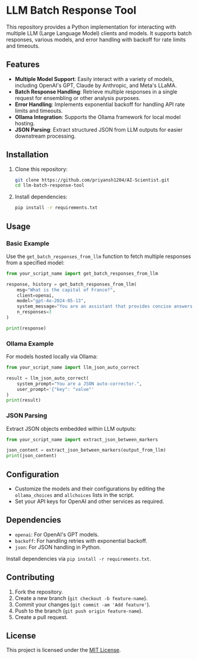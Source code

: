 # LLM Batch Response Tool

This repository provides a Python implementation for interacting with multiple LLM (Large Language Model) clients and models. It supports batch responses, various models, and error handling with backoff for rate limits and timeouts.

## Features

- **Multiple Model Support**: Easily interact with a variety of models, including OpenAI's GPT, Claude by Anthropic, and Meta's LLaMA.
- **Batch Response Handling**: Retrieve multiple responses in a single request for ensembling or other analysis purposes.
- **Error Handling**: Implements exponential backoff for handling API rate limits and timeouts.
- **Ollama Integration**: Supports the Ollama framework for local model hosting.
- **JSON Parsing**: Extract structured JSON from LLM outputs for easier downstream processing.

## Installation

1. Clone this repository:
   ```bash
   git clone https://github.com/priyansh1204/AI-Scientist.git
   cd llm-batch-response-tool
   ```

2. Install dependencies:
   ```bash
   pip install -r requirements.txt
   ```

## Usage

### Basic Example

Use the `get_batch_responses_from_llm` function to fetch multiple responses from a specified model:

```python
from your_script_name import get_batch_responses_from_llm

response, history = get_batch_responses_from_llm(
    msg="What is the capital of France?",
    client=openai,
    model="gpt-4o-2024-05-13",
    system_message="You are an assistant that provides concise answers.",
    n_responses=3
)

print(response)
```

### Ollama Example

For models hosted locally via Ollama:

```python
from your_script_name import llm_json_auto_correct

result = llm_json_auto_correct(
    system_prompt="You are a JSON auto-corrector.",
    user_prompt='{"key": "value"'
)
print(result)
```

### JSON Parsing

Extract JSON objects embedded within LLM outputs:

```python
from your_script_name import extract_json_between_markers

json_content = extract_json_between_markers(output_from_llm)
print(json_content)
```

## Configuration

- Customize the models and their configurations by editing the `ollama_choices` and `allchoices` lists in the script.
- Set your API keys for OpenAI and other services as required.

## Dependencies

- `openai`: For OpenAI's GPT models.
- `backoff`: For handling retries with exponential backoff.
- `json`: For JSON handling in Python.

Install dependencies via `pip install -r requirements.txt`.

## Contributing

1. Fork the repository.
2. Create a new branch (`git checkout -b feature-name`).
3. Commit your changes (`git commit -am 'Add feature'`).
4. Push to the branch (`git push origin feature-name`).
5. Create a pull request.

## License

This project is licensed under the [MIT License](LICENSE).
